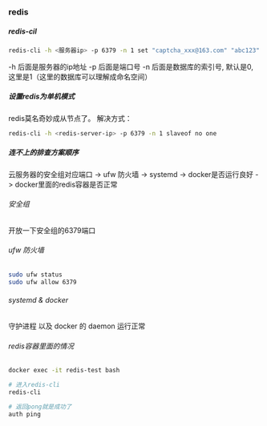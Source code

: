 

### redis

##### redis-cil

```sh
redis-cli -h <服务器ip> -p 6379 -n 1 set "captcha_xxx@163.com" "abc123"
```
-h 后面是服务器的ip地址
-p 后面是端口号
-n 后面是数据库的索引号, 默认是0, 这里是1（这里的数据库可以理解成命名空间）

##### 设置redis为单机模式

redis莫名奇妙成从节点了。
解决方式：
```sh
redis-cli -h <redis-server-ip> -p 6379 -n 1 slaveof no one
```


##### 连不上的排查方案顺序

云服务器的安全组对应端口 -> ufw 防火墙 -> systemd -> docker是否运行良好 -> docker里面的redis容器是否正常

###### 安全组

开放一下安全组的6379端口

###### ufw 防火墙

```sh
sudo ufw status
sudo ufw allow 6379
```

###### systemd & docker

守护进程 以及 docker 的 daemon 运行正常


###### redis容器里面的情况

```sh
docker exec -it redis-test bash

# 进入redis-cli
redis-cli

# 返回pong就是成功了
auth ping 
```